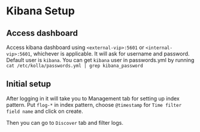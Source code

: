 # Kibana Setup

## Access dashboard
Access kibana dashboard using `<external-vip>:5601` or `<internal-vip>:5601`, whichever is applicable.
It will ask for username and password. Default user is `kibana`. You can get `kibana` user
in passwords.yml by running `cat /etc/kolla/passwords.yml | grep kibana_password`

## Initial setup
After logging in it will take you to Management tab for setting up index pattern.
Put `flog-*` in index pattern, choose `@timestamp` for `Time filter field name`
and click on create.

Then you can go to `Discover` tab and filter logs.
